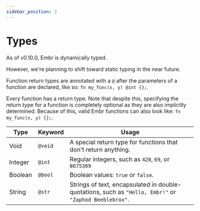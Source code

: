 ```yaml
---
sidebar_position: 2
---
```


# Types

As of v0.10.0, Embr is dynamically typed.

However, we're planning to shift toward static typing in the near future.

Function return types are annotated with a `@` after the parameters of a function are declared, like so: `fn my_func(x, y) @int {};`.

Every function has a return type. Note that despite this, specifying the return type for a function is completely optional as they are also implicitly determined. Because of this, valid Embr functions can also look like: `fn my_func(x, y) {};`.

| Type | Keyword | Usage |
|------|---------|-------|
| Void | `@void` | A special return type for functions that don't return anything. |
| Integer | `@int`  | Regular integers, such as `420`, `69`, or `8675309` |
| Boolean | `@bool`  | Boolean values: `true` or `false`. |
| String | `@str`  | Strings of text, encapsulated in double-quotations, such as `"Hello, Embr!"` or `"Zaphod Beeblebrox"`. |
